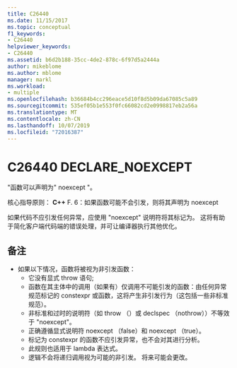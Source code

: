 ```yaml
---
title: C26440
ms.date: 11/15/2017
ms.topic: conceptual
f1_keywords:
- C26440
helpviewer_keywords:
- C26440
ms.assetid: b6d2b188-35cc-4de2-878c-6f97d5a2444a
author: mikeblome
ms.author: mblome
manager: markl
ms.workload:
- multiple
ms.openlocfilehash: b36684b4cc296eace5d10f8d5b09da67085c5a89
ms.sourcegitcommit: 535ef05b1e553f0fc66082cd2e0998817eb2a56a
ms.translationtype: MT
ms.contentlocale: zh-CN
ms.lasthandoff: 10/07/2019
ms.locfileid: "72016387"
---
```

# <a name="c26440-declare_noexcept"></a>C26440 DECLARE_NOEXCEPT
"函数可以声明为" noexcept "。

核心指导原则： **C++** F. 6：如果函数可能不会引发，则将其声明为 noexcept

如果代码不应引发任何异常，应使用 "noexcept" 说明符将其标记为。 这将有助于简化客户端代码端的错误处理，并可让编译器执行其他优化。

## <a name="remarks"></a>备注
- 如果以下情况，函数将被视为非引发函数：
  - 它没有显式 throw 语句;
  - 函数在其主体中的调用（如果有）仅调用不可能引发的函数：由任何异常规范标记的 constexpr 或函数，这将产生非引发行为（这包括一些非标准规范）。
  - 非标准和过时的说明符（如 throw （）或 declspec （nothrow））不等效于 "noexcept"。
  - 正确遵循显式说明符 noexcept （false）和 noexcept （true）。
  - 标记为 constexpr 的函数不应引发异常，也不会对其进行分析。
  - 此规则也适用于 lambda 表达式。
  - 逻辑不会将递归调用视为可能的非引发。 将来可能会更改。